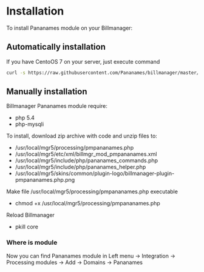 # Installation

To install Pananames module on your Billmanager:
## Automatically installation
If you have CentoOS 7 on your server, just execute command

```bash
curl -s https://raw.githubusercontent.com/Pananames/billmanager/master/install_pananames.sh | bash -s
```
## Manually installation
Billmanager Pananames module require:
- php 5.4
- php-mysqli

To install, download zip archive with code and unzip files to:
- /usr/local/mgr5/processing/pmpananames.php
- /usr/local/mgr5/etc/xml/billmgr_mod_pmpananames.xml
- /usr/local/mgr5/include/php/pananames_commands.php
- /usr/local/mgr5/include/php/pananames_helper.php
- /usr/local/mgr5/skins/common/plugin-logo/billmanager-plugin-pmpananames.php.png

Make file /usr/local/mgr5/processing/pmpananames.php executable
- chmod +x /usr/local/mgr5/processing/pmpananames.php

Reload Billmanager
- pkill core

### Where is module
Now you can find Pananames module in 
Left menu -> Integration -> Processing modules -> Add -> Domains -> Pananames

